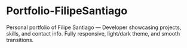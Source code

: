 # Portfolio-FilipeSantiago
Personal portfolio of Filipe Santiago — Developer showcasing projects, skills, and contact info. Fully responsive, light/dark theme, and smooth transitions.
